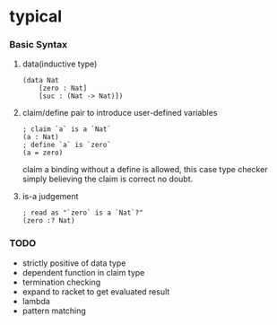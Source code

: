 # typical

### Basic Syntax

1. data(inductive type)

    ```racket
    (data Nat
        [zero : Nat]
        [suc : (Nat -> Nat)])
    ```

2. claim/define pair to introduce user-defined variables

    ```racket
    ; claim `a` is a `Nat`
    (a : Nat)
    ; define `a` is `zero`
    (a = zero)
    ```

    claim a binding without a define is allowed, this case type checker simply believing the claim is correct no doubt.

3. is-a judgement

    ```racket
    ; read as "`zero` is a `Nat`?"
    (zero :? Nat)
    ```

### TODO

- strictly positive of data type
- dependent function in claim type
- termination checking
- expand to racket to get evaluated result
- lambda
- pattern matching
